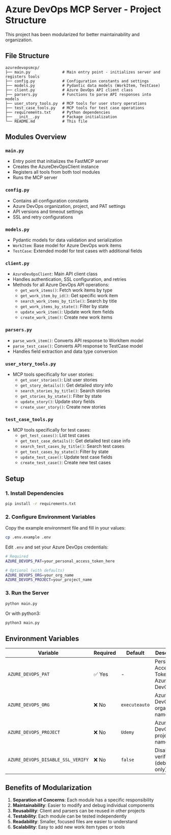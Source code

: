 # Azure DevOps MCP Server - Project Structure

This project has been modularized for better maintainability and organization.

## File Structure

```
azuredevopsmcp/
├── main.py              # Main entry point - initializes server and registers tools
├── config.py            # Configuration constants and settings
├── models.py            # Pydantic data models (WorkItem, TestCase)
├── client.py            # Azure DevOps API client class
├── parsers.py           # Functions to parse API responses into models
├── user_story_tools.py  # MCP tools for user story operations
├── test_case_tools.py   # MCP tools for test case operations
├── requirements.txt     # Python dependencies
├── __init__.py          # Package initialization
└── README.md            # This file
```

## Modules Overview

### `main.py`
- Entry point that initializes the FastMCP server
- Creates the AzureDevOpsClient instance
- Registers all tools from both tool modules
- Runs the MCP server

### `config.py`
- Contains all configuration constants
- Azure DevOps organization, project, and PAT settings
- API versions and timeout settings
- SSL and retry configurations

### `models.py`
- Pydantic models for data validation and serialization
- `WorkItem`: Base model for Azure DevOps work items
- `TestCase`: Extended model for test cases with additional fields

### `client.py`
- `AzureDevOpsClient`: Main API client class
- Handles authentication, SSL configuration, and retries
- Methods for all Azure DevOps API operations:
  - `get_work_items()`: Fetch work items by type
  - `get_work_item_by_id()`: Get specific work item
  - `search_work_items_by_title()`: Search by title
  - `get_work_items_by_state()`: Filter by state
  - `update_work_item()`: Update work item fields
  - `create_work_item()`: Create new work items

### `parsers.py`
- `parse_work_item()`: Converts API response to WorkItem model
- `parse_test_case()`: Converts API response to TestCase model
- Handles field extraction and data type conversion

### `user_story_tools.py`
- MCP tools specifically for user stories:
  - `get_user_stories()`: List user stories
  - `get_story_details()`: Get detailed story info
  - `search_stories_by_title()`: Search stories
  - `get_stories_by_state()`: Filter by state
  - `update_story()`: Update story fields
  - `create_user_story()`: Create new stories

### `test_case_tools.py`
- MCP tools specifically for test cases:
  - `get_test_cases()`: List test cases
  - `get_test_case_details()`: Get detailed test case info
  - `search_test_cases_by_title()`: Search test cases
  - `get_test_cases_by_state()`: Filter by state
  - `update_test_case()`: Update test case fields
  - `create_test_case()`: Create new test cases

## Setup

### 1. Install Dependencies
```bash
pip install -r requirements.txt
```

### 2. Configure Environment Variables
Copy the example environment file and fill in your values:
```bash
cp .env.example .env
```

Edit `.env` and set your Azure DevOps credentials:
```bash
# Required
AZURE_DEVOPS_PAT=your_personal_access_token_here

# Optional (with defaults)
AZURE_DEVOPS_ORG=your_org_name
AZURE_DEVOPS_PROJECT=your_project_name
```

### 3. Run the Server
```bash
python main.py
```

Or with python3:
```bash
python3 main.py
```

## Environment Variables

| Variable | Required | Default | Description |
|----------|----------|---------|-------------|
| `AZURE_DEVOPS_PAT` | ✅ Yes | - | Personal Access Token for Azure DevOps |
| `AZURE_DEVOPS_ORG` | ❌ No | `executeauto` | Azure DevOps organization name |
| `AZURE_DEVOPS_PROJECT` | ❌ No | `Udemy` | Azure DevOps project name |
| `AZURE_DEVOPS_DISABLE_SSL_VERIFY` | ❌ No | `false` | Disable SSL verification (debugging only) |

## Benefits of Modularization

1. **Separation of Concerns**: Each module has a specific responsibility
2. **Maintainability**: Easier to modify and debug individual components
3. **Reusability**: Client and parsers can be reused in other projects
4. **Testability**: Each module can be tested independently
5. **Readability**: Smaller, focused files are easier to understand
6. **Scalability**: Easy to add new work item types or tools